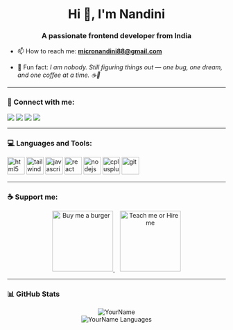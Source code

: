 <h1 align="center">Hi 👋, I'm Nandini</h1>
<h3 align="center">A passionate frontend developer from India</h3>

- 📫 How to reach me: **micronandini88@gmail.com**

- 🚀 Fun fact: *I am nobody. Still figuring things out — one bug, one dream, and one coffee at a time. ☕🌌*

---

### 🔗 Connect with me:

<p align="left">
  <a href="https://twitter.com/yourhandle"><img src="https://img.shields.io/badge/Twitter-1DA1F2?style=for-the-badge&logo=twitter&logoColor=white"/></a>
  <a href="https://linkedin.com/in/yourhandle"><img src="https://img.shields.io/badge/LinkedIn-0077B5?style=for-the-badge&logo=linkedin&logoColor=white"/></a>
  <a href="https://instagram.com/https://www.instagram.com/imnandinisoni?igsh=MWN4cHJnMngzNGl0dw=="><img src="https://img.shields.io/badge/Instagram-E4405F?style=for-the-badge&logo=instagram&logoColor=white"/></a>
  <a href="https://dev.to/yourhandle"><img src="https://img.shields.io/badge/Dev.to-0A0A0A?style=for-the-badge&logo=devdotto&logoColor=white"/></a>
</p>

---

### 💻 Languages and Tools:

<p align="left">
  <img src="https://cdn.jsdelivr.net/gh/devicons/devicon/icons/html5/html5-original.svg" alt="html5" width="40" height="40"/>
  <img src="https://www.vectorlogo.zone/logos/tailwindcss/tailwindcss-icon.svg" alt="tailwindcss" width="40" height="40"/>
  <img src="https://cdn.jsdelivr.net/gh/devicons/devicon/icons/javascript/javascript-original.svg" alt="javascript" width="40" height="40"/>
  <img src="https://cdn.jsdelivr.net/gh/devicons/devicon/icons/react/react-original.svg" alt="react" width="40" height="40"/>
  <img src="https://cdn.jsdelivr.net/gh/devicons/devicon/icons/nodejs/nodejs-original.svg" alt="nodejs" width="40" height="40"/>
  <img src="https://cdn.jsdelivr.net/gh/devicons/devicon/icons/cplusplus/cplusplus-original.svg" alt="cplusplus" width="40" height="40"/>
  <img src="https://cdn.jsdelivr.net/gh/devicons/devicon/icons/git/git-original.svg" alt="git" width="40" height="40"/>
 
</p>

---

### ☕ Support me:

<p align="center">
  <a href="https://www.buymeacoffee.com/https://www.instagram.com/imnandinisoni?igsh=MWN4cHJnMngzNGl0dw==" target="_blank">
    <img src="https://i.imgur.com/zCk2f4e.png" alt="Buy me a burger" width="140" />
  </a>
  &nbsp;&nbsp;
  <a href="mailto: micronandini88@gmail.com" target="_blank">
    <img src="https://i.imgur.com/fZEd2Wx.png" alt="Teach me or Hire me" width="140" />
  </a>
</p>

---

### 📊 GitHub Stats

<p align="center">
  <img src="https://github-readme-stats.vercel.app/api?username=yourusername&show_icons=true&theme=radical" alt="YourName" />
  <br>
  <img src="https://github-readme-stats.vercel.app/api/top-langs/?username=yourusername&layout=compact&theme=radical" alt="YourName Languages" />
</p>
